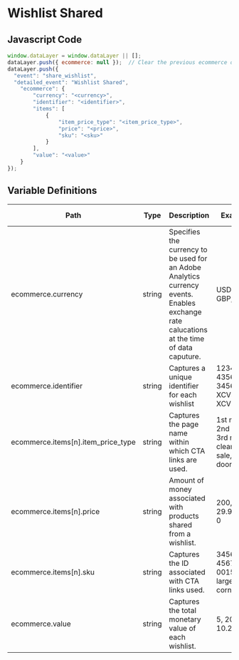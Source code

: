 # Wishlist Shared

### 

## Javascript Code
```js
window.dataLayer = window.dataLayer || [];
dataLayer.push({ ecommerce: null });  // Clear the previous ecommerce object.
dataLayer.push({
  "event": "share_wishlist",
  "detailed_event": "Wishlist Shared",
    "ecommerce": {
        "currency": "<currency>",
        "identifier": "<identifier>",
        "items": [
            {
                "item_price_type": "<item_price_type>",
                "price": "<price>",
                "sku": "<sku>"
            }
        ],
        "value": "<value>"
    }
});
```

## Variable Definitions

|Path|Type|Description|Example|Pattern|Min Length|Max Length|Minimum|Maximum|Multiple Of|
| --- | --- | --- | --- | --- | --- | --- | --- | --- | --- |
|ecommerce.currency|string|Specifies the currency to be used for an Adobe Analytics currency events.  Enables exchange rate calucations at the time of data caputure.|USD, CAD, GBP, CHF|^[A-Z]{3}$|3|3||||
|ecommerce.identifier|string|Captures a unique identifier for each wishlist|12345, 435678, 34567, XCV456, XCV876|||||||
|ecommerce.items[n].item_price_type|string|Captures the page name within which CTA links are used.|1st mark, 2nd mark, 3rd mark, clearance, sale, doorbuster|||||||
|ecommerce.items[n].price|string|Amount of money associated with products shared from a wishlist.|200, 29.99, 50, 0|^[0-9]*(\.[0-9]{1,2})?$||||||
|ecommerce.items[n].sku|string|Captures the ID associated with CTA links used.|34567890, 4567890, 00155-large-cornflower|||||||
|ecommerce.value|string|Captures the total monetary value of each wishlist.|5, 20, 10.22|^[0-9]*(\.[0-9]{1,2})?$||||||




